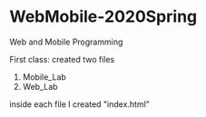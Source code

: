 # WebMobile-2020Spring
Web and Mobile Programming

First class: created two files 
1) Mobile_Lab
2) Web_Lab

inside each file I created "index.html"
